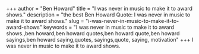 +++
author = "Ben Howard"
title = "I was never in music to make it to award shows."
description = "the best Ben Howard Quote: I was never in music to make it to award shows."
slug = "i-was-never-in-music-to-make-it-to-award-shows"
keywords = "I was never in music to make it to award shows.,ben howard,ben howard quotes,ben howard quote,ben howard sayings,ben howard saying,quotes, sayings,quote, saying, motivation"
+++
I was never in music to make it to award shows.
